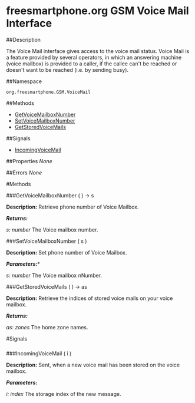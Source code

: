 
# freesmartphone.org GSM Voice Mail Interface
            
##Description


The Voice Mail interface gives access to the voice mail status.   Voice Mail is a feature provided by several operators, in which an answering  machine (voice mailbox) is provided to a caller, if the callee can't be  reached or doesn't want to be reached (i.e. by sending busy).


##Namespace


```org.freesmartphone.GSM.VoiceMail```


##Methods

* [GetVoiceMailboxNumber](GetVoiceMailboxNumber)
* [SetVoiceMailboxNumber](SetVoiceMailboxNumber)
* [GetStoredVoiceMails](GetStoredVoiceMails)


##Signals

* [IncomingVoiceMail](IncomingVoiceMail)


##Properties
*None*

##Errors
*None*

#Methods

###<a name="GetVoiceMailboxNumber">GetVoiceMailboxNumber</a> ( ) &rarr; s


**Description:** Retrieve phone number of Voice Mailbox. 

***Returns:***

<i>s: number</i>
The Voice mailbox number. 



###<a name="SetVoiceMailboxNumber">SetVoiceMailboxNumber</a> ( s )


**Description:** Set phone number of Voice Mailbox. 

***Parameters:****

<i>s: number</i>
The Voice mailbox nNumber. 



###<a name="GetStoredVoiceMails">GetStoredVoiceMails</a> ( ) &rarr; as


**Description:** Retrieve the indices of stored voice mails on your voice mailbox. 

***Returns:***

<i>as: zones</i>
The home zone names. 



#Signals

###
###<a name="IncomingVoiceMail">IncomingVoiceMail</a> ( i )

**Description:** Sent, when a new voice mail has been stored on the voice mailbox. 

***Parameters:***

<i>i: index</i>
The storage index of the new message. 




